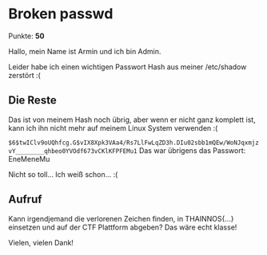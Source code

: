 # Broken passwd

Punkte: **50**

Hallo, mein Name ist Armin und ich bin Admin.

Leider habe ich einen wichtigen Passwort Hash aus meiner /etc/shadow zerstört :(

## Die Reste

Das ist von meinem Hash noch übrig, aber wenn er nicht ganz komplett ist, kann ich ihn nicht mehr auf meinem Linux System verwenden :(

```$6$twIClv9oUQhfcg.G$vIX8Xpk3VAa4/Rs7LlFwLqZD3h.DIu02sbb1mQEw/WoNJqxmjzvY________qhbeo0YVOdf673vCKlKFPFEMu1```
Das war übrigens das Passwort: EneMeneMu

Nicht so toll... Ich weiß schon... :(

## Aufruf

Kann irgendjemand die verlorenen Zeichen finden, in THAINNOS{...} einsetzen und auf der CTF Plattform abgeben? Das wäre echt klasse!

Vielen, vielen Dank!
